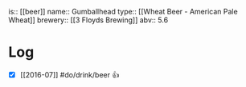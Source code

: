 is:: [[beer]]
name:: Gumballhead
type:: [[Wheat Beer - American Pale Wheat]]
brewery:: [[3 Floyds Brewing]]
abv:: 5.6

# Log
- [x] [[2016-07]] #do/drink/beer 👍
